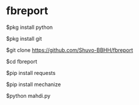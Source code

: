 # fbreport
$pkg install python

$pkg install git

$git clone https://github.com/Shuvo-BBHH/fbreport

$cd fbreport

$pip install requests

$pip install mechanize

$python mahdi.py
